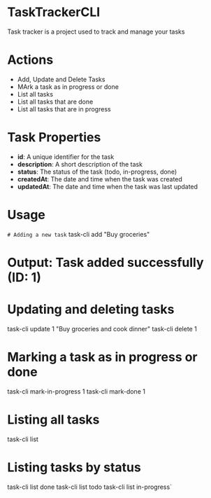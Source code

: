 # TaskTrackerCLI

Task tracker is a project used to track and manage your tasks

# Actions
- Add, Update and Delete Tasks
- MArk a task as in progress or done
- List all tasks
- List all tasks that are done
- List all tasks that are in progress

# Task Properties

- **id**: A unique identifier for the task
- **description**: A short description of the task
- **status**: The status of the task (todo, in-progress, done)
- **createdAt**: The date and time when the task was created
- **updatedAt**: The date and time when the task was last updated

# Usage

`# Adding a new task`
task-cli add "Buy groceries"
# Output: Task added successfully (ID: 1)

# Updating and deleting tasks
task-cli update 1 "Buy groceries and cook dinner"
task-cli delete 1

# Marking a task as in progress or done
task-cli mark-in-progress 1
task-cli mark-done 1

# Listing all tasks
task-cli list

# Listing tasks by status
task-cli list done
task-cli list todo
task-cli list in-progress`